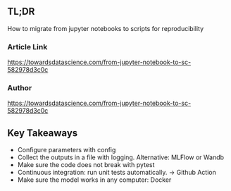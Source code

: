 ## TL;DR
How to migrate from jupyter notebooks to scripts for reproducibility
### Article Link
https://towardsdatascience.com/from-jupyter-notebook-to-sc-582978d3c0c
### Author
https://towardsdatascience.com/from-jupyter-notebook-to-sc-582978d3c0c
## Key Takeaways
*  Configure parameters with config
*  Collect the outputs in a file with logging. Alternative: MLFlow or Wandb
*  Make sure the code does not break with pytest
* Continuous integration: run unit tests automatically. -> Github Action
* Make sure the model works in any computer: Docker

